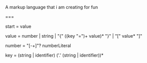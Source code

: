 A markup language that i am creating for fun

===

start = value

value = number | string | "{" ((key "=")+ value)* "}" | "[" value* "]"

number = "[-+]"? numberLiteral

key = (string | identifier) ('.' (string | identifier))*